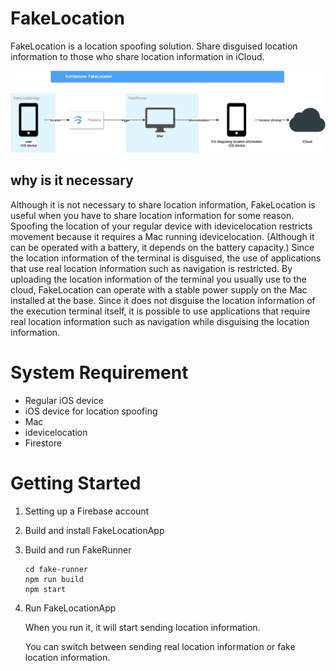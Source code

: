 # FakeLocation
FakeLocation is a location spoofing solution.
Share disguised location information to those who share location information in iCloud.

![system configuration diagram](./system_configuration_diagram.drawio.png)

## why is it necessary
Although it is not necessary to share location information,
FakeLocation is useful when you have to share location information for some reason.
Spoofing the location of your regular device with idevicelocation restricts movement because it requires a Mac running idevicelocation. (Although it can be operated with a battery, it depends on the battery capacity.) Since the location information of the terminal is disguised, the use of applications that use real location information such as navigation is restricted. 
By uploading the location information of the terminal you usually use to the cloud, FakeLocation can operate with a stable power supply on the Mac installed at the base.
Since it does not disguise the location information of the execution terminal itself, it is possible to use applications that require real location information such as navigation while disguising the location information.

# System Requirement
- Regular iOS device
- iOS device for location spoofing
- Mac
- idevicelocation
- Firestore

# Getting Started
1. Setting up a Firebase account
1. Build and install FakeLocationApp
1. Build and run FakeRunner
    ```
    cd fake-runner
    npm run build
    npm start
    ``` 
1. Run FakeLocationApp
    
    When you run it, it will start sending location information.

    You can switch between sending real location information or fake location information.